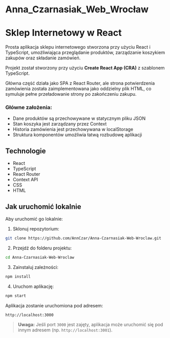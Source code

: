 # Anna_Czarnasiak_Web_Wrocław
# Sklep Internetowy w React

Prosta aplikacja sklepu internetowego stworzona przy użyciu React i TypeScript,
umożliwiająca przeglądanie produktów, zarządzanie koszykiem zakupów oraz składanie zamówień.

Projekt został stworzony przy użyciu **Create React App (CRA)** z szablonem TypeScript.

Główna część działa jako SPA z React Router, ale strona potwierdzenia zamówienia została zaimplementowana jako oddzielny 
plik HTML, co symuluje pełne przeładowanie strony po zakończeniu zakupu.

### Główne założenia:
- Dane produktów są przechowywane w statycznym pliku JSON
- Stan koszyka jest zarządzany przez Context 
- Historia zamówienia jest przechowywana w localStorage
- Struktura komponentów umożliwia łatwą rozbudowę aplikacji

## Technologie
- React
- TypeScript
- React Router
- Context API
- CSS
- HTML

## Jak uruchomić lokalnie

Aby uruchomić go lokalnie:

1. Sklonuj repozytorium:

```bash
git clone https://github.com/AnnCzar/Anna-Czarnasiak-Web-Wroclaw.git
```
2. Przejdź do folderu projektu:
```bash
cd Anna-Czarnasiak-Web-Wroclaw
```
3. Zainstaluj zależności:
```bash
npm install
```
4. Uruchom aplikację:
```bash
npm start
```

Aplikacja zostanie uruchomiona pod adresem:

```
http://localhost:3000
```

> **Uwaga:** Jeśli port `3000` jest zajęty, aplikacja może uruchomić się pod innym adresem (np. `http://localhost:3001`).
